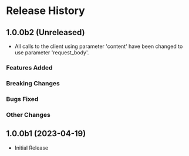 # Release History

## 1.0.0b2 (Unreleased)
  
  - All calls to the client using parameter 'content' have been changed to use parameter 'request_body'.
  
### Features Added

### Breaking Changes

### Bugs Fixed

### Other Changes

## 1.0.0b1 (2023-04-19)

  - Initial Release
